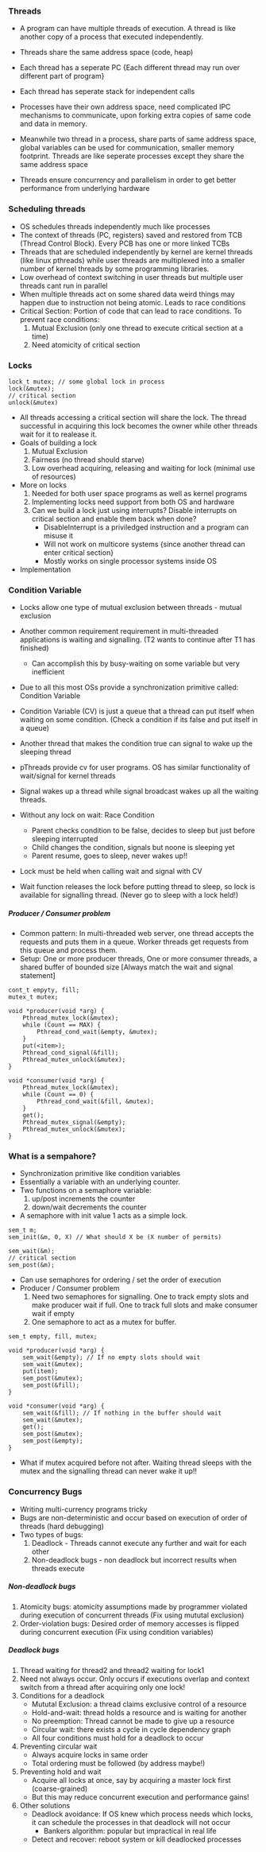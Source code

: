### Threads

- A program can have multiple threads of execution. A thread is like another copy of a process that executed independently.
- Threads share the same address space (code, heap)
- Each thread has a seperate PC {Each different thread may run over different part of program}
- Each thread has seperate stack for independent calls

- Processes have their own address space, need complicated IPC mechanisms to communicate, upon forking extra copies of same code and data in memory.
- Meanwhile two thread in a process, share parts of same address space, global variables can be used for communication, smaller memory footprint. Threads are like seperate processes except they share the same address space
- Threads ensure concurrency and parallelism in order to get better performance from underlying hardware

### Scheduling threads

- OS schedules threads independently much like processes
- The context of threads (PC, registers) saved and restored from TCB (Thread Control Block). Every PCB has one or more linked TCBs
- Threads that are scheduled independently by kernel are kernel threads (like linux pthreads) while user threads are multiplexed into a smaller number of kernel threads by some programming libraries.
- Low overhead of context switching in user threads but multiple user threads cant run in parallel
- When multiple threads act on some shared data weird things may happen due to instruction not being atomic. Leads to race conditions
- Critical Section: Portion of code that can lead to race conditions. To prevent race conditions:
    1. Mutual Exclusion (only one thread to execute critical section at a time)
    2. Need atomicity of critical section

### Locks

```
lock_t mutex; // some global lock in process
lock(&mutex);
// critical section
unlock(&mutex)
```
- All threads accessing a critical section will share the lock. The thread successful in acquiring this lock becomes the owner while other threads wait for it to realease it.
- Goals of building a lock
    1. Mutual Exclusion
    2. Fairness (no thread should starve)
    3. Low overhead acquiring, releasing and waiting for lock (minimal use of resources)
- More on locks
    1. Needed for both user space programs as well as kernel programs
    2. Implementing locks need support from both OS and hardware
    3. Can we build a lock just using interrupts? Disable interrupts on critical section and enable them back when done?
        - DisableInterrupt is a priviledged instruction and a program can misuse it
        - Will not work on multicore systems {since another thread can enter critical section}
        - Mostly works on single processor systems inside OS
- Implementation



### Condition Variable

- Locks allow one type of mutual exclusion between threads - mutual exclusion
- Another common requirement requirement in multi-threaded applications is waiting and signalling. (T2 wants to continue after T1 has finished)
    - Can accomplish this by busy-waiting on some variable but very inefficient
- Due to all this most OSs provide a synchronization primitive called: Condition Variable
- Condition Variable (CV) is just a queue that a thread can put itself when waiting on some condition. (Check a condition if its false and put itself in a queue)
- Another thread that makes the condition true can signal to wake up the sleeping thread
- pThreads provide cv for user programs. OS has similar functionality of wait/signal for kernel threads
- Signal wakes up a thread while signal broadcast wakes up all the waiting threads.

- Without any lock on wait: Race Condition
    - Parent checks condition to be false, decides to sleep but just before sleeping interrupted
    - Child changes the condition, signals but noone is sleeping yet
    - Parent resume, goes to sleep, never wakes up!!
- Lock must be held when calling wait and signal with CV
- Wait function releases the lock before putting thread to sleep, so lock is available for signalling thread. (Never go to sleep with a lock held!)

##### Producer / Consumer problem

- Common pattern: In multi-threaded web server, one thread accepts the requests and puts them in a queue. Worker threads get requests from this queue and process them.
- Setup: One or more producer threads, One or more consumer threads, a shared buffer of bounded size [Always match the wait and signal statement]

```
cont_t empyty, fill;
mutex_t mutex;

void *producer(void *arg) {
    Pthread_mutex_lock(&mutex);
    while (Count == MAX) {
        Pthread_cond_wait(&empty, &mutex);
    }
    put(<item>);
    Pthread_cond_signal(&fill);
    Pthread_mutex_unlock(&mutex);
}

void *consumer(void *arg) {
    Pthread_mutex_lock(&mutex);
    while (Count == 0) {
        Pthread_cond_wait(&fill, &mutex);
    }
    get();
    Pthread_mutex_signal(&empty);
    Pthread_mutex_unlock(&mutex);
}
```

### What is a sempahore?

- Synchronization primitive like condition variables
- Essentially a variable with an underlying counter.
- Two functions on a semaphore variable: 
    1. up/post increments the counter
    2. down/wait decrements the counter
- A semaphore with init value 1 acts as a simple lock.

```
sem_t m;
sem_init(&m, 0, X) // What should X be (X number of permits)

sem_wait(&m);
// critical section
sem_post(&m);
```

- Can use semaphores for ordering / set the order of execution
- Producer / Consumer problem
    1. Need two semaphores for signalling. One to track empty slots and make producer wait if full. One to track full slots and make consumer wait if empty
    2. One semaphore to act as a mutex for buffer.

```
sem_t empty, fill, mutex;

void *producer(void *arg) {
    sem_wait(&empty); // If no empty slots should wait
    sem_wait(&mutex);
    put(item);
    sem_post(&mutex);
    sem_post(&fill);
}

void *consumer(void *arg) {
    sem_wait(&fill); // If nothing in the buffer should wait
    sem_wait(&mutex);
    get();
    sem_post(&mutex);
    sem_post(&empty);
}
```

- What if mutex acquired before not after. Waiting thread sleeps with the mutex and the signalling thread can never wake it up!! 

### Concurrency Bugs

- Writing multi-currency programs tricky
- Bugs are non-deterministic and occur based on execution of order of threads (hard debugging)
- Two types of bugs:
    1. Deadlock - Threads cannot execute any further and wait for each other
    2. Non-deadlock bugs - non deadlock but incorrect results when threads execute

##### Non-deadlock bugs

1. Atomicity bugs: atomicity assumptions made by programmer violated during execution of concurrent threads (Fix using mututal exclusion)
2. Order-violation bugs: Desired order of memory accesses is flipped during concurrent execution (Fix using condition variables)

##### Deadlock bugs

1. Thread waiting for thread2 and thread2 waiting for lock1
2. Need not always occur. Only occurs if executions overlap and context switch from a thread after acquiring only one lock!
3. Conditions for a deadlock
    - Mututal Exclusion: a thread claims exclusive control of a resource
    - Hold-and-wait: thread holds a resource and is waiting for another
    - No preemption: Thread cannot be made to give up a resource
    - Circular wait: there exists a cycle in cycle dependency graph
    - All four conditions must hold for a deadlock to occur
4. Preventing circular wait
    - Always acquire locks in same order
    - Total ordering must be followed (by address maybe!)
5. Preventing hold and wait
    - Acquire all locks at once, say by acquiring a master lock first (coarse-grained)
    - But this may reduce concurrent execution and performance gains!
6. Other solutions
    - Deadlock avoidance: If OS knew which process needs which locks, it can schedule the processes in that deadlock will not occur
        - Bankers algorithm: popular but impractical in real life
    - Detect and recover: reboot system or kill deadlocked processes